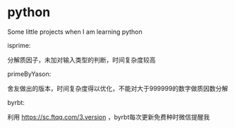 # python
Some little projects when I am learning python


isprime:

分解质因子，未加对输入类型的判断，时间复杂度较高

primeByYason:

舍友做出的版本，时间复杂度得以优化，不能对大于999999的数字做质因数分解

byrbt:

 利用 https://sc.ftqq.com/3.version ，byrbt每次更新免费种时微信提醒我
